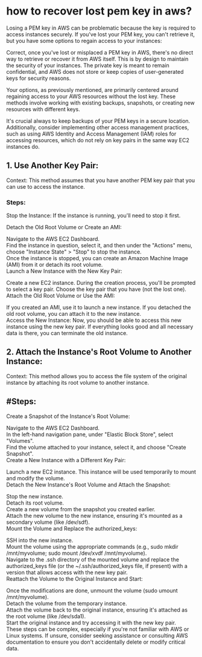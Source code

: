 # how to recover lost pem key in aws?  
Losing a PEM key in AWS can be problematic because the key is required to access instances securely. If you've lost your PEM key, you can't retrieve it, but you have some options to regain access to your instances:  

Correct, once you've lost or misplaced a PEM key in AWS, there's no direct way to retrieve or recover it from AWS itself. This is by design to maintain the security of your instances. The private key is meant to remain confidential, and AWS does not store or keep copies of user-generated keys for security reasons.  

Your options, as previously mentioned, are primarily centered around regaining access to your AWS resources without the lost key. These methods involve working with existing backups, snapshots, or creating new resources with different keys.  

It's crucial always to keep backups of your PEM keys in a secure location. Additionally, consider implementing other access management practices, such as using AWS Identity and Access Management (IAM) roles for accessing resources, which do not rely on key pairs in the same way EC2 instances do.  

## 1. Use Another Key Pair:  
Context: This method assumes that you have another PEM key pair that you can use to access the instance.  
### Steps:  

Stop the Instance: If the instance is running, you'll need to stop it first.  

Detach the Old Root Volume or Create an AMI:  

Navigate to the AWS EC2 Dashboard.  
Find the instance in question, select it, and then under the "Actions" menu, choose "Instance State" > "Stop" to stop the instance.  
Once the instance is stopped, you can create an Amazon Machine Image (AMI) from it or detach its root volume.  
Launch a New Instance with the New Key Pair:  

Create a new EC2 instance. During the creation process, you'll be prompted to select a key pair. Choose the key pair that you have (not the lost one).  
Attach the Old Root Volume or Use the AMI:  

If you created an AMI, use it to launch a new instance. If you detached the old root volume, you can attach it to the new instance.  
Access the New Instance: Now, you should be able to access this new instance using the new key pair. If everything looks good and all necessary data is there, you can terminate the old instance.  

## 2. Attach the Instance's Root Volume to Another Instance:  
Context: This method allows you to access the file system of the original instance by attaching its root volume to another instance.  

## #Steps:  
Create a Snapshot of the Instance's Root Volume:  

Navigate to the AWS EC2 Dashboard.  
In the left-hand navigation pane, under "Elastic Block Store", select "Volumes".  
Find the volume attached to your instance, select it, and choose "Create Snapshot".  
Create a New Instance with a Different Key Pair:  

Launch a new EC2 instance. This instance will be used temporarily to mount and modify the volume.  
Detach the New Instance's Root Volume and Attach the Snapshot:  

Stop the new instance.  
Detach its root volume.  
Create a new volume from the snapshot you created earlier.  
Attach the new volume to the new instance, ensuring it's mounted as a secondary volume (like /dev/sdf).  
Mount the Volume and Replace the authorized_keys:  

SSH into the new instance.  
Mount the volume using the appropriate commands (e.g., sudo mkdir /mnt/myvolume; sudo mount /dev/xvdf /mnt/myvolume).  
Navigate to the .ssh directory of the mounted volume and replace the authorized_keys file (or the ~/.ssh/authorized_keys file, if present) with a version that allows access with the new key pair.  
Reattach the Volume to the Original Instance and Start:  

Once the modifications are done, unmount the volume (sudo umount /mnt/myvolume).  
Detach the volume from the temporary instance.  
Attach the volume back to the original instance, ensuring it's attached as the root volume (like /dev/sda1).  
Start the original instance and try accessing it with the new key pair.  
These steps can be complex, especially if you're not familiar with AWS or Linux systems. If unsure, consider seeking assistance or consulting AWS documentation to ensure you don't accidentally delete or modify critical data.   
